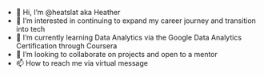 - 👋 Hi, I’m @heatslat aka Heather 
- 👀 I’m interested in continuing to expand my career journey and transition into tech
- 🌱 I’m currently learning Data Analytics via the Google Data Analytics Certification through Coursera
- 💞️ I’m looking to collaborate on projects and open to a mentor
- 📫 How to reach me via virtual message 

<!---
heatslat/heatslat is a ✨ special ✨ repository because its `issame.md` (this file) appears on your GitHub profile.
You can click the Preview link to take a look at your changes.
--->
